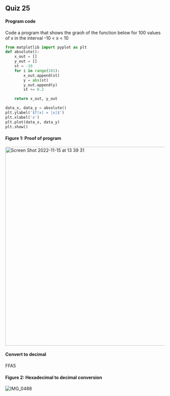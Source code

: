 ## Quiz 25
#### Program code
Code a program that shows the graoh of the function below for 100 values of x in the interval -10 < x < 10
```.py
from matplotlib import pyplot as plt
def absolute():
    x_out = []
    y_out = []
    st = -10
    for i in range(101):
        x_out.append(st)
        y = abs(st)
        y_out.append(y)
        st += 0.2

    return x_out, y_out

data_x, data_y = absolute()
plt.ylabel('$f(x) = |x|$')
plt.xlabel('x')
plt.plot(data_x, data_y)
plt.show()
``` 

#### Figure 1: Proof of program
<img width="627" alt="Screen Shot 2022-11-15 at 13 39 31" src="https://user-images.githubusercontent.com/105724334/201827778-65f38313-1f16-4b15-bcae-fc093c962b84.png">

#### Convert to decimal 
FFA5 
#### Figure 2: Hexadecimal to decimal conversion 
![IMG_0488](https://user-images.githubusercontent.com/105724334/203499038-296f03d1-7e17-4e88-98fc-5d64f0d97ba3.jpg)

